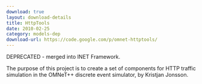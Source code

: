 ```yaml
---
download: true
layout: download-details
title: HttpTools
date: 2010-02-25
category: models-dep
download-url: https://code.google.com/p/omnet-httptools/
---
```


DEPRECATED - merged into INET Framework.

The purpose of this project is to create a set of components for HTTP traffic simulation in the OMNeT++ discrete event simulator, by Kristjan Jonsson.

